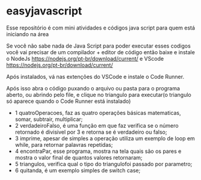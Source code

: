 # easyjavascript
Esse repositório é com mini atividades e códigos java script  para quem está iniciando na área

Se você  não sabe nada de Java Script para poder executar esses codigos você vai precisar de um compilador + editor de código
então baixe e instale o NodeJs https://nodejs.org/pt-br/download/current/ e VScode https://nodejs.org/pt-br/download/current/ 

Após instalados, vá nas extenções do VSCode e instale o Code Runner.

Após isso abra o código puxando o arquivo ou pasta para o programa aberto, ou abrindo pelo file, e clique no triangulo para executar(o triangulo só aparece quando o Code Runner está instalado)

- 1 quatroOperacoes, faz as quatro operações básicas matematicas, somar, subtrair, multiplicar;
- 2 verdadeiroFalso, é uma função em que faz verifica se o número retornado é divisivel por 3 e retorna se é verdadeiro ou falso;
- 3 imprime, apesar de simples a operação utiliza um exemplo de loop em while, para retornar palavras repetidas;
- 4 encontraPar, esse programa, mostra na tela quais são os pares e mostra o valor final de quantos valores retornaram;
- 5 triangulos, verifica qual o tipo do triangulofoi passado por parametro;
- 6 quitanda, é um exemplo simples de switch case;
